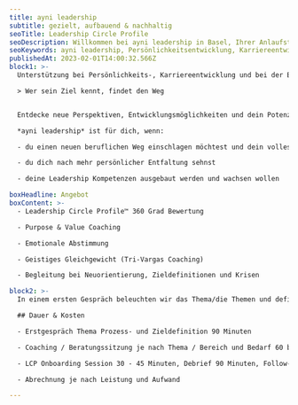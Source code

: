 ```yaml
---
title: ayni leadership
subtitle: gezielt, aufbauend & nachhaltig
seoTitle: Leadership Circle Profile
seoDescription: Willkommen bei ayni leadership in Basel, Ihrer Anlaufstelle für gezielte, aufbauende und nachhaltige Unterstützung in Persönlichkeits- und Karriereentwicklung sowie Lebenskrisen. Wir bieten 360 Grad Bewertungen, Purpose & Value Coaching und Begleitung bei Neuorientierung. Individuelle Sitzungen und flexible Abrechnung. Entfalten Sie Ihr volles Potenzial heute.
seoKeywords: ayni leadership, Persönlichkeitsentwicklung, Karriereentwicklung, Leadership, 360 Grad Bewertung, Führungskompetenzen
publishedAt: 2023-02-01T14:00:32.566Z
block1: >-
  Unterstützung bei Persönlichkeits-, Karriereentwicklung und bei der Bewältigung von Lebenskrisen.

  > Wer sein Ziel kennt, findet den Weg


  Entdecke neue Perspektiven, Entwicklungsmöglichkeiten und dein Potenzial für deine berufliche und persönliche Entfaltung.

  *ayni leadership* ist für dich, wenn:

  - du einen neuen beruflichen Weg einschlagen möchtest und dein volles Potenzial leben willst

  - du dich nach mehr persönlicher Entfaltung sehnst

  - deine Leadership Kompetenzen ausgebaut werden und wachsen wollen

boxHeadline: Angebot
boxContent: >-
  - Leadership Circle Profile™ 360 Grad Bewertung

  - Purpose & Value Coaching

  - Emotionale Abstimmung

  - Geistiges Gleichgewicht (Tri-Vargas Coaching)

  - Begleitung bei Neuorientierung, Zieldefinitionen und Krisen

block2: >-
  In einem ersten Gespräch beleuchten wir das Thema/die Themen und definieren gemeinsam das Ziel für die Zeit der Zusammenarbeit. Beim LCP speziell vereinbaren wir eine Reihe von Terminen für Vorbereitung, Debrief und Follow-up Coaching Sessions.

  ## Dauer & Kosten

  - Erstgespräch Thema Prozess- und Zieldefinition 90 Minuten

  - Coaching / Beratungssitzung je nach Thema / Bereich und Bedarf 60 bis 120 Minuten

  - LCP Onboarding Session 30 - 45 Minuten, Debrief 90 Minuten, Follow-up Sessions je 60 Minuten

  - Abrechnung je nach Leistung und Aufwand

---
```

